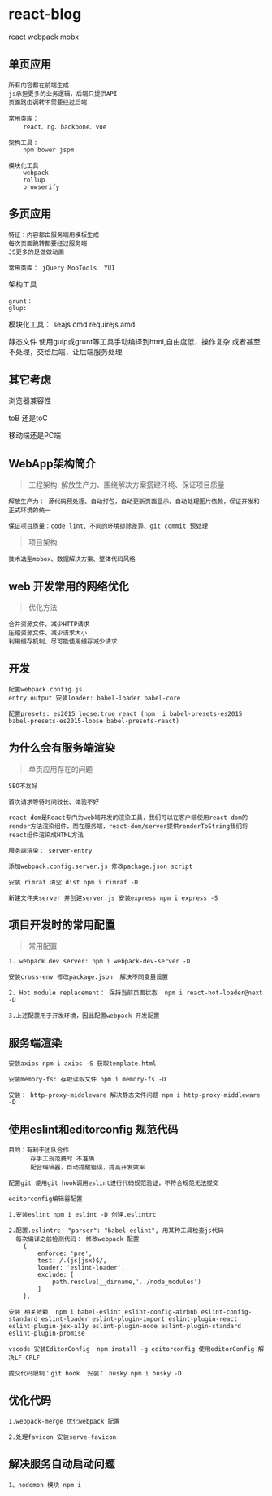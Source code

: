 # react-blog
react webpack  mobx


## 单页应用
    所有内容都在前端生成
    js承担更多的业务逻辑，后端只提供API
    页面路由调转不需要经过后端

    常用类库：
        react、ng、backbone、vue

    架构工具：
        npm bower jspm

    模块化工具
        webpack
        rollup
        browserify
## 多页应用

    特征：内容都由服务端用模板生成
    每次页面跳转都要经过服务端
    JS更多的是做做动画

    常用类库： jQuery MooTools  YUI
架构工具

    grunt：
    glup:

模块化工具：
    seajs cmd
    requirejs amd

静态文件
    使用gulp或grunt等工具手动编译到html,自由度低，操作复杂  或者甚至不处理，交给后端，让后端服务处理


## 其它考虑

浏览器兼容性

toB 还是toC

移动端还是PC端

## WebApp架构简介

> 工程架构: 解放生产力、围绕解决方案搭建环境、保证项目质量

    解放生产力： 源代码预处理、自动打包，自动更新页面显示、自动处理图片依赖，保证开发和正式环境的统一

    保证项目质量：code lint、不同的环境排除差异、git commit 预处理

> 项目架构:

    技术选型mobox、数据解决方案、整体代码风格

## web 开发常用的网络优化

> 优化方法

    合并资源文件、减少HTTP请求
    压缩资源文件、减少请求大小
    利用缓存机制、尽可能使用缓存减少请求

## 开发

    配置webpack.config.js
    entry output 安装loader: babel-loader babel-core

    配置presets: es2015 loose:true react (npm  i babel-presets-es2015 babel-presets-es2015-loose babel-presets-react)

## 为什么会有服务端渲染

> 单页应用存在的问题

    SEO不友好

    首次请求等待时间较长、体验不好

    react-dom是React专门为web端开发的渲染工具，我们可以在客户端使用react-dom的render方法渲染组件，而在服务端，react-dom/server提供renderToString我们将react组件渲染成HTML方法

    服务端渲染： server-entry

    添加webpack.config.server.js 修改package.json script

    安装 rimraf 清空 dist npm i rimraf -D

    新建文件夹server 并创建server.js 安装express npm i express -S

## 项目开发时的常用配置

> 常用配置

    1. webpack dev server: npm i webpack-dev-server -D

    安装cross-env 修改package.json  解决不同变量设置

    2. Hot module replacement： 保持当前页面状态  npm i react-hot-loader@next -D

    3.上述配置用于开发环境，因此配置webpack 开发配置

## 服务端渲染

    安装axios npm i axios -S 获取template.html

    安装memory-fs: 存取读取文件 npm i memory-fs -D

    安装： http-proxy-middleware 解决静态文件问题 npm i http-proxy-middleware -D

## 使用eslint和editorconfig 规范代码

    目的：有利于团队合作
          存手工规范费时 不准确
          配合编辑器，自动提醒错误，提高开发效率

    配置git 使用git hook调用eslint进行代码规范验证，不符合规范无法提交

    editorconfig编辑器配置

    1.安装eslint npm i eslint -D 创建.eslintrc

    2.配置.eslintrc  "parser": "babel-eslint", 用某种工具检查js代码
      每次编译之前检测代码： 修改webpack 配置
        {
            enforce: 'pre',
            test: /.(js|jsx)$/,
            loader: 'eslint-loader',
            exclude: [
                path.resolve(__dirname,'../node_modules')
            ]
        },

    安装 相关依赖  npm i babel-eslint eslint-config-airbnb eslint-config-standard eslint-loader eslint-plugin-import eslint-plugin-react eslint-plugin-jsx-a11y eslint-plugin-node eslint-plugin-standard eslint-plugin-promise

    vscode 安装EditorConfig  npm install -g editorconfig 使用editorConfig 解决LF CRLF

	提交代码限制：git hook  安装： husky npm i husky -D

## 优化代码
	1.webpack-merge 优化webpack 配置

	2.处理favicon 安装serve-favicon

## 解决服务自动启动问题

	1、nodemon 模块 npm i
